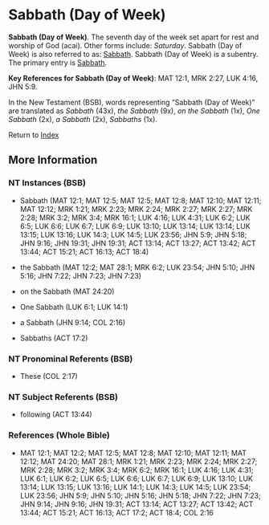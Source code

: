 # Sabbath (Day of Week)
**Sabbath (Day of Week)**. 
The seventh day of the week set apart for rest and worship of God (acai). 
Other forms include: 
*Saturday*. 
Sabbath (Day of Week) is also referred to as: 
[Sabbath](Sabbath.md). 
Sabbath (Day of Week) is a subentry. The primary entry is 
[Sabbath](Sabbath.md). 


**Key References for Sabbath (Day of Week)**: 
MAT 12:1, MRK 2:27, LUK 4:16, JHN 5:9. 




In the New Testament (BSB), words representing “Sabbath (Day of Week)” are translated as 
*Sabbath* (43x), *the Sabbath* (9x), *on the Sabbath* (1x), *One Sabbath* (2x), *a Sabbath* (2x), *Sabbaths* (1x). 


Return to [Index](00-Index.md)

## More Information

### NT Instances (BSB)

* Sabbath (MAT 12:1; MAT 12:5; MAT 12:5; MAT 12:8; MAT 12:10; MAT 12:11; MAT 12:12; MRK 1:21; MRK 2:23; MRK 2:24; MRK 2:27; MRK 2:27; MRK 2:28; MRK 3:2; MRK 3:4; MRK 16:1; LUK 4:16; LUK 4:31; LUK 6:2; LUK 6:5; LUK 6:6; LUK 6:7; LUK 6:9; LUK 13:10; LUK 13:14; LUK 13:14; LUK 13:15; LUK 13:16; LUK 14:3; LUK 14:5; LUK 23:56; JHN 5:9; JHN 5:18; JHN 9:16; JHN 19:31; JHN 19:31; ACT 13:14; ACT 13:27; ACT 13:42; ACT 13:44; ACT 15:21; ACT 16:13; ACT 18:4)

* the Sabbath (MAT 12:2; MAT 28:1; MRK 6:2; LUK 23:54; JHN 5:10; JHN 5:16; JHN 7:22; JHN 7:23; JHN 7:23)

* on the Sabbath (MAT 24:20)

* One Sabbath (LUK 6:1; LUK 14:1)

* a Sabbath (JHN 9:14; COL 2:16)

* Sabbaths (ACT 17:2)



### NT Pronominal Referents (BSB)

* These (COL 2:17)



### NT Subject Referents (BSB)

* following (ACT 13:44)



### References (Whole Bible)

* MAT 12:1; MAT 12:2; MAT 12:5; MAT 12:8; MAT 12:10; MAT 12:11; MAT 12:12; MAT 24:20; MAT 28:1; MRK 1:21; MRK 2:23; MRK 2:24; MRK 2:27; MRK 2:28; MRK 3:2; MRK 3:4; MRK 6:2; MRK 16:1; LUK 4:16; LUK 4:31; LUK 6:1; LUK 6:2; LUK 6:5; LUK 6:6; LUK 6:7; LUK 6:9; LUK 13:10; LUK 13:14; LUK 13:15; LUK 13:16; LUK 14:1; LUK 14:3; LUK 14:5; LUK 23:54; LUK 23:56; JHN 5:9; JHN 5:10; JHN 5:16; JHN 5:18; JHN 7:22; JHN 7:23; JHN 9:14; JHN 9:16; JHN 19:31; ACT 13:14; ACT 13:27; ACT 13:42; ACT 13:44; ACT 15:21; ACT 16:13; ACT 17:2; ACT 18:4; COL 2:16



